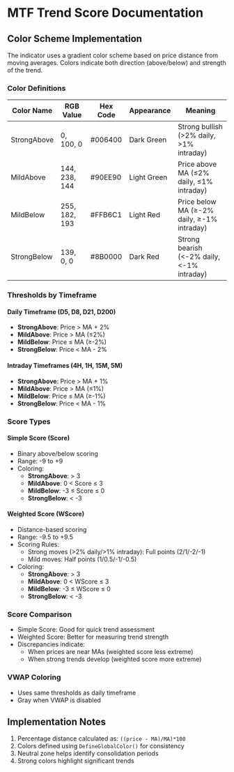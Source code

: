 # MTF Trend Score Documentation

## Color Scheme Implementation

The indicator uses a gradient color scheme based on price distance from moving averages. Colors indicate both direction (above/below) and strength of the trend.

### Color Definitions

| Color Name      | RGB Value       | Hex Code   | Appearance  | Meaning                     |
|-----------------|-----------------|------------|-------------|-----------------------------|
| StrongAbove     | 0, 100, 0       | #006400    | Dark Green  | Strong bullish (>2% daily, >1% intraday) |
| MildAbove       | 144, 238, 144   | #90EE90    | Light Green | Price above MA (≤2% daily, ≤1% intraday) |
| MildBelow       | 255, 182, 193   | #FFB6C1    | Light Red   | Price below MA (≥-2% daily, ≥-1% intraday) |
| StrongBelow     | 139, 0, 0       | #8B0000    | Dark Red    | Strong bearish (<-2% daily, <-1% intraday) |

### Thresholds by Timeframe

#### Daily Timeframe (D5, D8, D21, D200)
- **StrongAbove**: Price > MA + 2%
- **MildAbove**: Price > MA (≤2%)
- **MildBelow**: Price ≤ MA (≥-2%)
- **StrongBelow**: Price < MA - 2%

#### Intraday Timeframes (4H, 1H, 15M, 5M)
- **StrongAbove**: Price > MA + 1%
- **MildAbove**: Price > MA (≤1%)
- **MildBelow**: Price ≤ MA (≥-1%)
- **StrongBelow**: Price < MA - 1%

### Score Types

#### Simple Score (Score)
- Binary above/below scoring
- Range: -9 to +9
- Coloring:
  - **StrongAbove**: > 3
  - **MildAbove**: 0 < Score ≤ 3  
  - **MildBelow**: -3 ≤ Score ≤ 0
  - **StrongBelow**: < -3

#### Weighted Score (WScore) 
- Distance-based scoring
- Range: -9.5 to +9.5
- Scoring Rules:
  - Strong moves (>2% daily/>1% intraday): Full points (2/1/-2/-1)
  - Mild moves: Half points (1/0.5/-1/-0.5)
- Coloring:
  - **StrongAbove**: > 3
  - **MildAbove**: 0 < WScore ≤ 3
  - **MildBelow**: -3 ≤ WScore ≤ 0  
  - **StrongBelow**: < -3

### Score Comparison
- Simple Score: Good for quick trend assessment
- Weighted Score: Better for measuring trend strength
- Discrepancies indicate:
  - When prices are near MAs (weighted score less extreme)
  - When strong trends develop (weighted score more extreme)

### VWAP Coloring
- Uses same thresholds as daily timeframe
- Gray when VWAP is disabled

## Implementation Notes
1. Percentage distance calculated as: `((price - MA)/MA)*100`
2. Colors defined using `DefineGlobalColor()` for consistency
3. Neutral zone helps identify consolidation periods
4. Strong colors highlight significant trends
